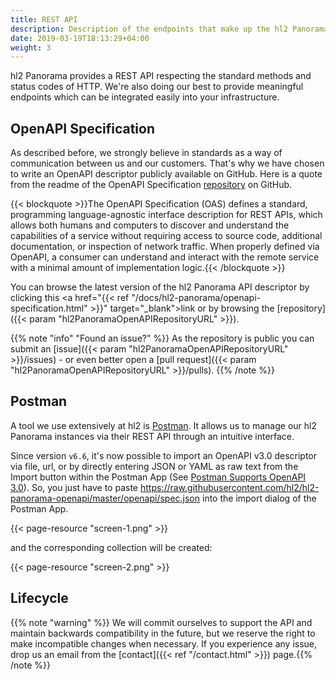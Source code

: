 ```yaml
---
title: REST API
description: Description of the endpoints that make up the hl2 Panorama REST API.
date: 2019-03-19T18:13:29+04:00
weight: 3
---
```


hl2 Panorama provides a REST API respecting the standard methods and status codes of HTTP. We're also doing our best to provide meaningful endpoints which can be integrated easily into your infrastructure.

## OpenAPI Specification

As described before, we strongly believe in standards as a way of communication between us and our customers. That's why we have chosen to write an OpenAPI descriptor publicly available on GitHub. Here is a quote from the readme of the OpenAPI Specification [repository](https://github.com/OAI/OpenAPI-Specification) on GitHub.

{{< blockquote >}}The OpenAPI Specification (OAS) defines a standard, programming language-agnostic interface description for REST APIs, which allows both humans and computers to discover and understand the capabilities of a service without requiring access to source code, additional documentation, or inspection of network traffic. When properly defined via OpenAPI, a consumer can understand and interact with the remote service with a minimal amount of implementation logic.{{< /blockquote >}}

You can browse the latest version of the hl2 Panorama API descriptor by clicking this <a href="{{< ref "/docs/hl2-panorama/openapi-specification.html" >}}" target="\_blank">link</a> or by browsing the [repository]({{< param "hl2PanoramaOpenAPIRepositoryURL" >}}).

{{% note "info" "Found an issue?" %}}
As the repository is public you can submit an [issue]({{< param "hl2PanoramaOpenAPIRepositoryURL" >}}/issues) - or even better open a [pull request]({{< param "hl2PanoramaOpenAPIRepositoryURL" >}}/pulls).
{{% /note %}}

## Postman

A tool we use extensively at hl2 is [Postman](https://www.getpostman.com/). It allows us to manage our hl2 Panorama instances via their REST API through an intuitive interface.

Since version `v6.6`, it's now possible to import an OpenAPI v3.0 descriptor via file, url, or by directly entering JSON or YAML as raw text from the Import button within the Postman App (See [Postman Supports OpenAPI 3.0](https://blog.getpostman.com/2018/12/11/postman-supports-openapi-3-0/)). So, you just have to paste https://raw.githubusercontent.com/hl2/hl2-panorama-openapi/master/openapi/spec.json into the import dialog of the Postman App.

{{< page-resource "screen-1.png" >}}

and the corresponding collection will be created:

{{< page-resource "screen-2.png" >}}

## Lifecycle

{{% note "warning" %}}
We will commit ourselves to support the API and maintain backwards compatibility in the future, but we reserve the right to make incompatible changes when necessary. If you experience any issue, drop us an email from the [contact]({{< ref "/contact.html" >}}) page.{{% /note %}}
